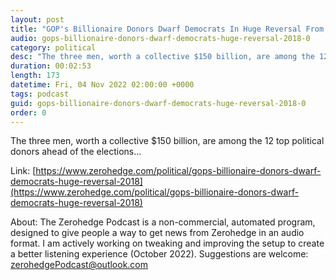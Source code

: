 ```yaml
---
layout: post
title: "GOP's Billionaire Donors Dwarf Democrats In Huge Reversal From 2018"
audio: gops-billionaire-donors-dwarf-democrats-huge-reversal-2018-0
category: political
desc: "The three men, worth a collective $150 billion, are among the 12 top political donors ahead of the elections..."
duration: 00:02:53
length: 173
datetime: Fri, 04 Nov 2022 02:00:00 +0000
tags: podcast
guid: gops-billionaire-donors-dwarf-democrats-huge-reversal-2018-0
order: 0
---
```

The three men, worth a collective $150 billion, are among the 12 top political donors ahead of the elections...

Link: [https://www.zerohedge.com/political/gops-billionaire-donors-dwarf-democrats-huge-reversal-2018](https://www.zerohedge.com/political/gops-billionaire-donors-dwarf-democrats-huge-reversal-2018)

About: The Zerohedge Podcast is a non-commercial, automated program, designed to give people a way to get news from Zerohedge in an audio format.  I am actively working on tweaking and improving the setup to create a better listening experience (October 2022).  Suggestions are welcome: [zerohedgePodcast@outlook.com](mailto:zerohedgePodcast@outlook.com)